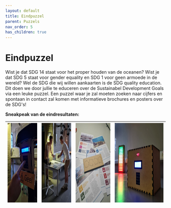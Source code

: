 ```yaml
---
layout: default
title: Eindpuzzel
parent: Puzzels
nav_order: 5
has_children: true
---
```



# Eindpuzzel

Wist je dat SDG 14 staat voor het proper houden van de oceanen? Wist je dat SDG 5 staat voor gender equality en SDG 1 voor geen armoede in de wereld? Wel de SDG die wij willen aankaarten is de SDG quality education. Dit doen we door jullie te educeren over de Sustainabel Development Goals via een leuke puzzel. Een puzzel waar je zal moeten zoeken naar cijfers en spontaan in contact zal komen met informatieve brochures en posters over de SDG's!

**Sneakpeak van de eindresultaten:**


| [<img src="Uv-slot-implementatie.jpg" height="250"/>](Uv-slot-implementatie.jpg) | [<img src="Documentatie-implementatie.jpg" height="250"/>](Documentatie-implementatie.jpg) | [<img src="Uv-puzzel-Realisatie.jpg" height="250"/>](Uv-puzzel-Realisatie.jpg) | [<img src="Puzzlebox-implementatie.jpg" height="250"/>](Puzzlebox-implementatie.jpg) |
|:----: | :----: |:----:  | :----: |
